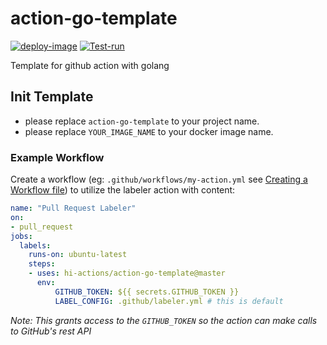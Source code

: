 # action-go-template

[![deploy-image](https://github.com/hi-actions/action-go-template/actions/workflows/Deploy-image.yml/badge.svg)](https://github.com/hi-actions/action-go-template/actions/workflows/Deploy-image.yml)
[![Test-run](https://github.com/hi-actions/action-go-template/actions/workflows/Test-run.yml/badge.svg)](https://github.com/hi-actions/action-go-template/actions/workflows/Test-run.yml)

Template for github action with golang

## Init Template

- please replace `action-go-template` to your project name.
- please replace `YOUR_IMAGE_NAME` to your docker image name.

### Example Workflow

Create a workflow (eg: `.github/workflows/my-action.yml` see [Creating a Workflow file](https://help.github.com/en/articles/configuring-a-workflow#creating-a-workflow-file)) to utilize the labeler action with content:

```yml
name: "Pull Request Labeler"
on:
- pull_request
jobs:
  labels:
    runs-on: ubuntu-latest
    steps:
    - uses: hi-actions/action-go-template@master
      env:
          GITHUB_TOKEN: ${{ secrets.GITHUB_TOKEN }}
          LABEL_CONFIG: .github/labeler.yml # this is default
```

_Note: This grants access to the `GITHUB_TOKEN` so the action can make calls to GitHub's rest API_

